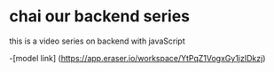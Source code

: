 # chai our backend series

this is a video series on backend with javaScript

-[model link] (https://app.eraser.io/workspace/YtPqZ1VogxGy1jzIDkzj)
